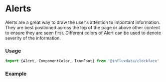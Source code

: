 # Alerts

Alerts are a great way to draw the user's attention to important information. They are best positioned across the top of the page or above other content to ensure they are seen first. Different colors of Alert can be used to denote severity of the information.

### Usage
```js
import {Alert, ComponentColor, IconFont} from '@influxdata/clockface'
```

### Example
<!-- STORY -->


<!-- STORY HIDE START -->

<!-- STORY HIDE END -->

<!-- PROPS -->
